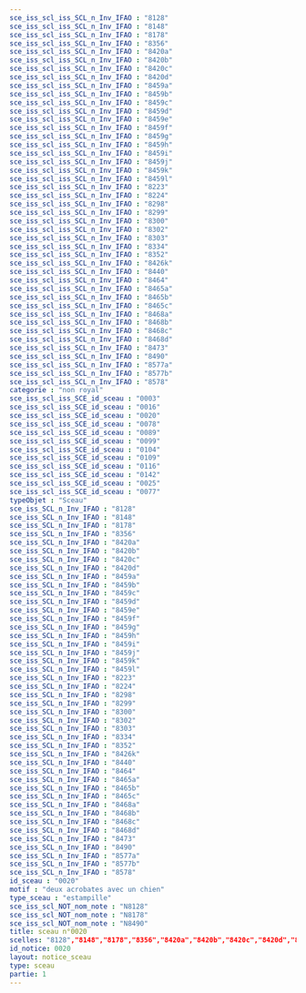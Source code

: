 ```yaml
---
sce_iss_scl_iss_SCL_n_Inv_IFAO : "8128"
sce_iss_scl_iss_SCL_n_Inv_IFAO : "8148"
sce_iss_scl_iss_SCL_n_Inv_IFAO : "8178"
sce_iss_scl_iss_SCL_n_Inv_IFAO : "8356"
sce_iss_scl_iss_SCL_n_Inv_IFAO : "8420a"
sce_iss_scl_iss_SCL_n_Inv_IFAO : "8420b"
sce_iss_scl_iss_SCL_n_Inv_IFAO : "8420c"
sce_iss_scl_iss_SCL_n_Inv_IFAO : "8420d"
sce_iss_scl_iss_SCL_n_Inv_IFAO : "8459a"
sce_iss_scl_iss_SCL_n_Inv_IFAO : "8459b"
sce_iss_scl_iss_SCL_n_Inv_IFAO : "8459c"
sce_iss_scl_iss_SCL_n_Inv_IFAO : "8459d"
sce_iss_scl_iss_SCL_n_Inv_IFAO : "8459e"
sce_iss_scl_iss_SCL_n_Inv_IFAO : "8459f"
sce_iss_scl_iss_SCL_n_Inv_IFAO : "8459g"
sce_iss_scl_iss_SCL_n_Inv_IFAO : "8459h"
sce_iss_scl_iss_SCL_n_Inv_IFAO : "8459i"
sce_iss_scl_iss_SCL_n_Inv_IFAO : "8459j"
sce_iss_scl_iss_SCL_n_Inv_IFAO : "8459k"
sce_iss_scl_iss_SCL_n_Inv_IFAO : "8459l"
sce_iss_scl_iss_SCL_n_Inv_IFAO : "8223"
sce_iss_scl_iss_SCL_n_Inv_IFAO : "8224"
sce_iss_scl_iss_SCL_n_Inv_IFAO : "8298"
sce_iss_scl_iss_SCL_n_Inv_IFAO : "8299"
sce_iss_scl_iss_SCL_n_Inv_IFAO : "8300"
sce_iss_scl_iss_SCL_n_Inv_IFAO : "8302"
sce_iss_scl_iss_SCL_n_Inv_IFAO : "8303"
sce_iss_scl_iss_SCL_n_Inv_IFAO : "8334"
sce_iss_scl_iss_SCL_n_Inv_IFAO : "8352"
sce_iss_scl_iss_SCL_n_Inv_IFAO : "8426k"
sce_iss_scl_iss_SCL_n_Inv_IFAO : "8440"
sce_iss_scl_iss_SCL_n_Inv_IFAO : "8464"
sce_iss_scl_iss_SCL_n_Inv_IFAO : "8465a"
sce_iss_scl_iss_SCL_n_Inv_IFAO : "8465b"
sce_iss_scl_iss_SCL_n_Inv_IFAO : "8465c"
sce_iss_scl_iss_SCL_n_Inv_IFAO : "8468a"
sce_iss_scl_iss_SCL_n_Inv_IFAO : "8468b"
sce_iss_scl_iss_SCL_n_Inv_IFAO : "8468c"
sce_iss_scl_iss_SCL_n_Inv_IFAO : "8468d"
sce_iss_scl_iss_SCL_n_Inv_IFAO : "8473"
sce_iss_scl_iss_SCL_n_Inv_IFAO : "8490"
sce_iss_scl_iss_SCL_n_Inv_IFAO : "8577a"
sce_iss_scl_iss_SCL_n_Inv_IFAO : "8577b"
sce_iss_scl_iss_SCL_n_Inv_IFAO : "8578"
categorie : "non royal"
sce_iss_scl_iss_SCE_id_sceau : "0003"
sce_iss_scl_iss_SCE_id_sceau : "0016"
sce_iss_scl_iss_SCE_id_sceau : "0020"
sce_iss_scl_iss_SCE_id_sceau : "0078"
sce_iss_scl_iss_SCE_id_sceau : "0089"
sce_iss_scl_iss_SCE_id_sceau : "0099"
sce_iss_scl_iss_SCE_id_sceau : "0104"
sce_iss_scl_iss_SCE_id_sceau : "0109"
sce_iss_scl_iss_SCE_id_sceau : "0116"
sce_iss_scl_iss_SCE_id_sceau : "0142"
sce_iss_scl_iss_SCE_id_sceau : "0025"
sce_iss_scl_iss_SCE_id_sceau : "0077"
typeObjet : "Sceau"
sce_iss_SCL_n_Inv_IFAO : "8128"
sce_iss_SCL_n_Inv_IFAO : "8148"
sce_iss_SCL_n_Inv_IFAO : "8178"
sce_iss_SCL_n_Inv_IFAO : "8356"
sce_iss_SCL_n_Inv_IFAO : "8420a"
sce_iss_SCL_n_Inv_IFAO : "8420b"
sce_iss_SCL_n_Inv_IFAO : "8420c"
sce_iss_SCL_n_Inv_IFAO : "8420d"
sce_iss_SCL_n_Inv_IFAO : "8459a"
sce_iss_SCL_n_Inv_IFAO : "8459b"
sce_iss_SCL_n_Inv_IFAO : "8459c"
sce_iss_SCL_n_Inv_IFAO : "8459d"
sce_iss_SCL_n_Inv_IFAO : "8459e"
sce_iss_SCL_n_Inv_IFAO : "8459f"
sce_iss_SCL_n_Inv_IFAO : "8459g"
sce_iss_SCL_n_Inv_IFAO : "8459h"
sce_iss_SCL_n_Inv_IFAO : "8459i"
sce_iss_SCL_n_Inv_IFAO : "8459j"
sce_iss_SCL_n_Inv_IFAO : "8459k"
sce_iss_SCL_n_Inv_IFAO : "8459l"
sce_iss_SCL_n_Inv_IFAO : "8223"
sce_iss_SCL_n_Inv_IFAO : "8224"
sce_iss_SCL_n_Inv_IFAO : "8298"
sce_iss_SCL_n_Inv_IFAO : "8299"
sce_iss_SCL_n_Inv_IFAO : "8300"
sce_iss_SCL_n_Inv_IFAO : "8302"
sce_iss_SCL_n_Inv_IFAO : "8303"
sce_iss_SCL_n_Inv_IFAO : "8334"
sce_iss_SCL_n_Inv_IFAO : "8352"
sce_iss_SCL_n_Inv_IFAO : "8426k"
sce_iss_SCL_n_Inv_IFAO : "8440"
sce_iss_SCL_n_Inv_IFAO : "8464"
sce_iss_SCL_n_Inv_IFAO : "8465a"
sce_iss_SCL_n_Inv_IFAO : "8465b"
sce_iss_SCL_n_Inv_IFAO : "8465c"
sce_iss_SCL_n_Inv_IFAO : "8468a"
sce_iss_SCL_n_Inv_IFAO : "8468b"
sce_iss_SCL_n_Inv_IFAO : "8468c"
sce_iss_SCL_n_Inv_IFAO : "8468d"
sce_iss_SCL_n_Inv_IFAO : "8473"
sce_iss_SCL_n_Inv_IFAO : "8490"
sce_iss_SCL_n_Inv_IFAO : "8577a"
sce_iss_SCL_n_Inv_IFAO : "8577b"
sce_iss_SCL_n_Inv_IFAO : "8578"
id_sceau : "0020"
motif : "deux acrobates avec un chien"
type_sceau : "estampille"
sce_iss_scl_NOT_nom_note : "N8128"
sce_iss_scl_NOT_nom_note : "N8178"
sce_iss_scl_NOT_nom_note : "N8490"
title: sceau n°0020
scelles: "8128","8148","8178","8356","8420a","8420b","8420c","8420d","8459a","8459b","8459c","8459d","8459e","8459f","8459g","8459h","8459i","8459j","8459k","8459l","8223","8224","8298","8299","8300","8302","8303","8334","8352","8426k","8440","8464","8465a","8465b","8465c","8468a","8468b","8468c","8468d","8473","8490","8577a","8577b","8578"
id_notice: 0020
layout: notice_sceau
type: sceau
partie: 1
---
```

